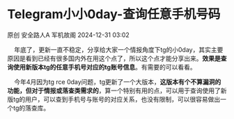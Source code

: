 #  Telegram小小0day-查询任意手机号码   
原创 安全路人A  军机故阁   2024-12-31 03:02  
  
    年底了，更新一直不稳定，分享给大家一个情报角度下tg的小0day，其实主要原因是看到已经有很多国内外在用这个点了，所以这个点才能分享出来。**效果是查询使用新版本tg的任意手机号对应的tg账号信息**。有需要的可以看看。  
  
    今年4月因为tg rce 0day问题，tg更新了一个大版本，**这版本有个不算漏洞的功能，但对于情报或落查类需求的**，算一个特别有用的点，可以用于查询使用了新版tg的用户，可以查到手机号与账号的对应关系，也没有限制，可以很容易做出一个tg的落查库。  
  

